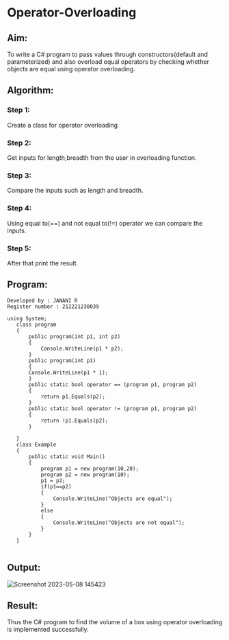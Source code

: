 # Operator-Overloading

## Aim:
 To write a C# program to pass values through constructors(default and parameterized) and also overload equal operators by checking whether objects are equal using operator overloading. 
 
 ## Algorithm:
### Step 1:
Create a class for operator overloading

### Step 2:
Get inputs for length,breadth from the user in overloading function.

### Step 3:
Compare the inputs such as length and breadth.

### Step 4:
Using equal to(==) and not equal to(!=) operator we can compare the inputs.

### Step 5:
After that print the result.
 
 
 ## Program:
 ```
 Developed by : JANANI R
 Register number : 212221230039
 ```
 ```
 using System;
    class program
    {
        public program(int p1, int p2)
        {
            Console.WriteLine(p1 * p2);
        }
        public program(int p1)
        {
        Console.WriteLine(p1 * 1);
        }
        public static bool operator == (program p1, program p2)
        {
            return p1.Equals(p2);
        }
        public static bool operator != (program p1, program p2)
        {
            return !p1.Equals(p2);
        }

    }
    class Example
    {
        public static void Main()
        {
            program p1 = new program(10,20);
            program p2 = new program(10);
            p1 = p2;
            if(p1==p2)
            {
                Console.WriteLine("Objects are equal");
            }
            else
            {
                Console.WriteLine("Objects are not equal");
            }
        }
    }


 ```
 
 ## Output:
 ![Screenshot 2023-05-08 145423](https://user-images.githubusercontent.com/94288340/236788599-1fdb31c0-ac42-4055-8703-8d05cfcd55a3.png)
 
 ## Result:
Thus the C# program to find the volume of a box using operator overloading is implemented successfully.
